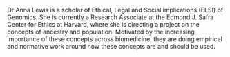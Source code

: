 Dr Anna Lewis is a scholar of Ethical, Legal and Social implications (ELSI) of Genomics. She is currently a Research Associate at the Edmond J. Safra Center for Ethics at Harvard, where she is directing a project on the concepts of ancestry and population. Motivated by the increasing importance of these concepts across biomedicine, they are doing empirical and normative work around how these concepts are and should be used.